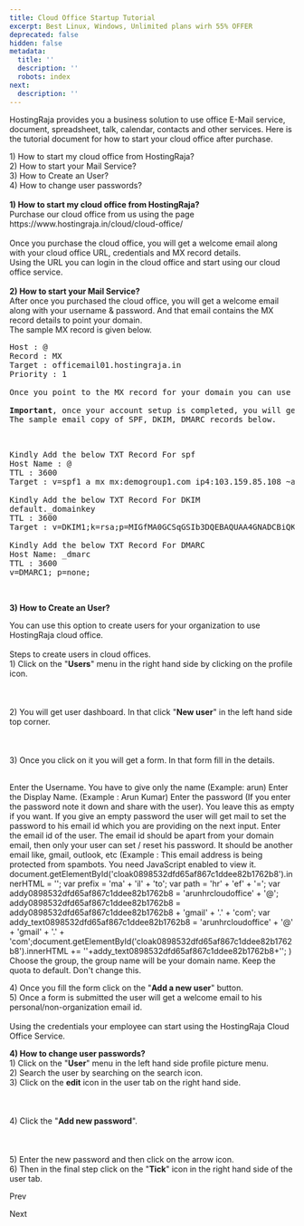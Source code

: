 ```yaml
---
title: Cloud Office Startup Tutorial
excerpt: Best Linux, Windows, Unlimited plans wirh 55% OFFER
deprecated: false
hidden: false
metadata:
  title: ''
  description: ''
  robots: index
next:
  description: ''
---
```


<div itemprop="articleBody">
<p>HostingRaja provides you a business solution to use office E-Mail service, document, spreadsheet, talk, calendar, contacts and other services. Here is the tutorial document for how to start your cloud office after purchase.</p>
<p>1) How to start my cloud office from HostingRaja?<br />2) How to start your Mail Service? <br />3) How to Create an User?<br />4) How to change user passwords?<br /><br /><strong>1) How to start my cloud office from HostingRaja?<br /></strong>Purchase our cloud office from us using the page  https://www.hostingraja.in/cloud/cloud-office/<br /><br />Once you purchase the cloud office, you will get a welcome email along with your cloud office URL, credentials and MX record details.<br />Using the URL you can login in the cloud office and start using our cloud office service.<br /><br /><strong>2) How to start your Mail Service?</strong><br />After once you purchased the cloud office, you will get a welcome email along with your username &amp; password. And that email contains the MX record details to point your domain.<br />The sample MX record is given below.</p>
<pre>Host : @<br />Record : MX<br />Target : officemail01.hostingraja.in<br />Priority : 1<br /><br />Once you point to the MX record for your domain you can use our Mail Service by logging in your cloud office dashboard using the welcome mail credentials.<br /><br /><strong>Important</strong>, once your account setup is completed, you will get SPF, DKIM, DMARC records to your registered email, you have to point those records to your domain name. <br />The sample email copy of SPF, DKIM, DMARC records below.<br /><br /></p>
Kindly Add the below TXT Record For spf<br />Host Name : @<br />TTL : 3600<br />Target : v=spf1 a mx mx:demogroup1.com ip4:103.159.85.108 ~all<br /><br />Kindly Add the below TXT Record For DKIM<br />default._domainkey<br />TTL : 3600<br />Target : v=DKIM1;k=rsa;p=MIGfMA0GCSqGSIb3DQEBAQUAA4GNADCBiQKBgQDVMuPvbj9oadDV8xbcykdIanW5EYjZkDEj/ghtaXVj2cYEtHa6E+Ubj2A3rsbVgXSQca8mw2l0ADGnEFy0TDpU3rwSq0bVAFQRzoOOvxv3yKmAoYxT62pyCwnxumV7HCpL1nAisAoWGzPpuSJHs2D7OVwrmJWpuY15B9bteDD8/wIDAQAB<br /><br />Kindly Add the below TXT Record For DMARC<br />Host Name: _dmarc<br />TTL : 3600<br />v=DMARC1; p=none;<br /><br /><br /></pre>
<p><strong>3) How to Create an User?</strong></p>
<p>You can use this option to create users for your organization to use HostingRaja cloud office.<br /><br />Steps to create users in cloud offices.<br />1) Click on the "<strong>Users</strong>" menu in the right hand side by clicking on the profile icon.<br /><br /><br /><br />2) You will get user dashboard. In that click "<strong>New user</strong>" in the left hand side top corner.<br /><br /><br /><br />3) Once you click on it you will get a form. In that form fill in the details.<br /><br /></p>

Enter the Username. You have to give only the name (Example: arun)
Enter the Display Name. (Example : Arun Kumar)
Enter the password (If you enter the password note it down and share with the user). You leave this as empty if you want. If you give an empty password the user will get mail to set the password to his email id which you are providing on the next input.
Enter the email id of the user. The email id should be apart from your domain email, then only your user can set / reset his password. It should be another email like, gmail, outlook, etc (Example : <span id="cloak0898532dfd65af867c1ddee82b1762b8">This email address is being protected from spambots. You need JavaScript enabled to view it.</span>
				document.getElementById('cloak0898532dfd65af867c1ddee82b1762b8').innerHTML = '';
				var prefix = '&#109;a' + 'i&#108;' + '&#116;o';
				var path = 'hr' + 'ef' + '=';
				var addy0898532dfd65af867c1ddee82b1762b8 = '&#97;r&#117;nhrcl&#111;&#117;d&#111;ff&#105;c&#101;' + '&#64;';
				addy0898532dfd65af867c1ddee82b1762b8 = addy0898532dfd65af867c1ddee82b1762b8 + 'gm&#97;&#105;l' + '&#46;' + 'c&#111;m';
				var addy_text0898532dfd65af867c1ddee82b1762b8 = '&#97;r&#117;nhrcl&#111;&#117;d&#111;ff&#105;c&#101;' + '&#64;' + 'gm&#97;&#105;l' + '&#46;' + 'c&#111;m';document.getElementById('cloak0898532dfd65af867c1ddee82b1762b8').innerHTML += ''+addy_text0898532dfd65af867c1ddee82b1762b8+'';
		)
Choose the group, the group name will be your domain name.
Keep the quota to default. Don't change this.

<p>4) Once you fill the form click on the "<strong>Add a new user</strong>" button.<br />5) Once a form is submitted the user will get a welcome email to his personal/non-organization email id.<br /><br />Using the credentials your employee can start using the HostingRaja Cloud Office Service.</p>
<p><strong>4) How to change user passwords?<br /></strong>1) Click on the "<strong>User</strong>" menu in the left hand side profile picture menu.<br />2) Search the user by searching on the search icon.<br />3) Click on the <strong>edit</strong> icon in the user tab on the right hand side.<br /><br /><br /><br />4) Click the "<strong>Add new password</strong>".<br /><br /><br /><br />5) Enter the new password and then click on the arrow icon.<br />6) Then in the final step click on the "<strong>Tick</strong>" icon in the right hand side of the user tab.</p> </div>

<span class="icon-chevron-left" aria-hidden="true"></span> <span aria-hidden="true">Prev</span> 

<span aria-hidden="true">Next</span> <span class="icon-chevron-right" aria-hidden="true"></span>